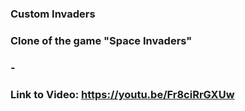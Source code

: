 ### Custom Invaders
### Clone of the game "Space Invaders"
### - 
### Link to Video: https://youtu.be/Fr8ciRrGXUw
